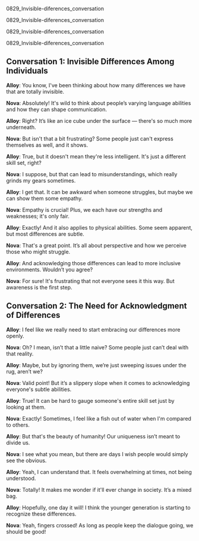 
0829_Invisible-diferences_conversation


0829_Invisible-diferences_conversation


0829_Invisible-diferences_conversation


0829_Invisible-diferences_conversation


## Conversation 1: Invisible Differences Among Individuals

**Alloy**: You know, I've been thinking about how many differences we have that are totally invisible.

**Nova**: Absolutely! It's wild to think about people’s varying language abilities and how they can shape communication.

**Alloy**: Right? It’s like an ice cube under the surface — there's so much more underneath.

**Nova**: But isn't that a bit frustrating? Some people just can't express themselves as well, and it shows.

**Alloy**: True, but it doesn't mean they're less intelligent. It's just a different skill set, right?

**Nova**: I suppose, but that can lead to misunderstandings, which really grinds my gears sometimes.

**Alloy**: I get that. It can be awkward when someone struggles, but maybe we can show them some empathy.

**Nova**: Empathy is crucial! Plus, we each have our strengths and weaknesses; it's only fair.

**Alloy**: Exactly! And it also applies to physical abilities. Some seem apparent, but most differences are subtle.

**Nova**: That's a great point. It’s all about perspective and how we perceive those who might struggle.

**Alloy**: And acknowledging those differences can lead to more inclusive environments. Wouldn’t you agree?

**Nova**: For sure! It's frustrating that not everyone sees it this way. But awareness is the first step.

## Conversation 2: The Need for Acknowledgment of Differences

**Alloy**: I feel like we really need to start embracing our differences more openly.

**Nova**: Oh? I mean, isn’t that a little naive? Some people just can’t deal with that reality.

**Alloy**: Maybe, but by ignoring them, we’re just sweeping issues under the rug, aren’t we?

**Nova**: Valid point! But it’s a slippery slope when it comes to acknowledging everyone's subtle abilities.

**Alloy**: True! It can be hard to gauge someone's entire skill set just by looking at them.

**Nova**: Exactly! Sometimes, I feel like a fish out of water when I'm compared to others.

**Alloy**: But that's the beauty of humanity! Our uniqueness isn’t meant to divide us.

**Nova**: I see what you mean, but there are days I wish people would simply see the obvious.

**Alloy**: Yeah, I can understand that. It feels overwhelming at times, not being understood.

**Nova**: Totally! It makes me wonder if it'll ever change in society. It’s a mixed bag.

**Alloy**: Hopefully, one day it will! I think the younger generation is starting to recognize these differences.

**Nova**: Yeah, fingers crossed! As long as people keep the dialogue going, we should be good!
